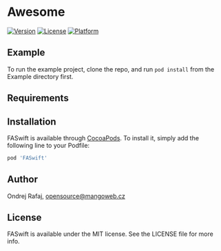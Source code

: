 # Awesome

[![Version](https://img.shields.io/cocoapods/v/FASwift.svg?style=flat)](http://cocoapods.org/pods/FASwift)
[![License](https://img.shields.io/cocoapods/l/FASwift.svg?style=flat)](http://cocoapods.org/pods/FASwift)
[![Platform](https://img.shields.io/cocoapods/p/FASwift.svg?style=flat)](http://cocoapods.org/pods/FASwift)

## Example

To run the example project, clone the repo, and run `pod install` from the Example directory first.

## Requirements

## Installation

FASwift is available through [CocoaPods](http://cocoapods.org). To install
it, simply add the following line to your Podfile:

```ruby
pod 'FASwift'
```

## Author

Ondrej Rafaj, opensource@mangoweb.cz

## License

FASwift is available under the MIT license. See the LICENSE file for more info.
